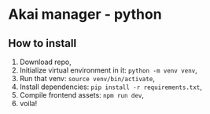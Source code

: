 # Akai manager - python

## How to install
1. Download repo, 
2. Initialize virtual environment in it: `python -m venv venv`,
3. Run that venv: `source venv/bin/activate`,
4. Install dependencies: `pip install -r requirements.txt`,
5. Compile frontend assets: `npm run dev`,
6. voila!
